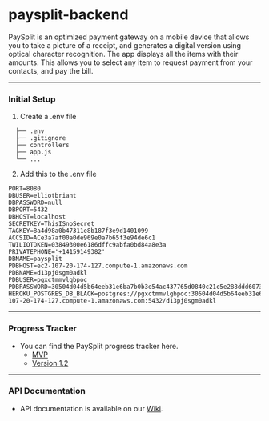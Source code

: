 # paysplit-backend
PaySplit is an optimized payment gateway on a mobile device that allows you to take a picture of a receipt, and generates a digital version using optical character recognition. The app displays all the items with their amounts. This allows you to select any item to request payment from your contacts, and pay the bill.
***

### Initial Setup
1. Create a .env file
 ```
   ├── .env
   ├── .gitignore
   ├── controllers      
   ├── app.js
   └── ...
   ```

2. Add this to the .env file 
```
PORT=8080
DBUSER=elliotbriant
DBPASSWORD=null
DBPORT=5432
DBHOST=localhost
SECRETKEY=ThisISnoSecret
TAGKEY=8a4d98a0b47311e8b187f3e9d1401099
ACCSID=ACe3a7af00a0de969e0a7b65f3e94de6c1
TWILIOTOKEN=03849300e6186dffc9abfa0bd84a8e3a
PRIVATEPHONE='+14159149382'
DBNAME=paysplit
PDBHOST=ec2-107-20-174-127.compute-1.amazonaws.com
PDBNAME=d13pj0sgm0adkl
PDBUSER=pgxctmmvlgbpoc
PDBPASSWORD=30504d04d5b64eeb31e6ba7b0b3e54ac437765d0840c21c5e288ddd60737c20a
HEROKU_POSTGRES_DB_BLACK=postgres://pgxctmmvlgbpoc:30504d04d5b64eeb31e6ba7b0b3e54ac437765d0840c21c5e288ddd60737c20a@ec2-107-20-174-127.compute-1.amazonaws.com:5432/d13pj0sgm0adkl
``` 
***

### Progress Tracker
- You can find the PaySplit progress tracker here.
  - [MVP](https://github.com/BriantOliveira/paysplit-backend/projects/1)
  - [Version 1.2](https://github.com/BriantOliveira/paysplit-backend/projects/2)
***

### API Documentation
- API documentation is available on our [Wiki](https://github.com/BriantOliveira/paysplit-backend/wiki). 
